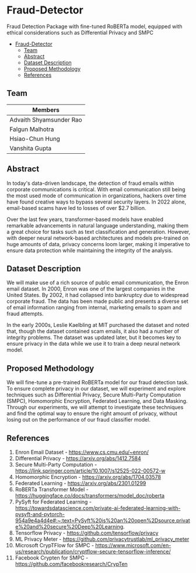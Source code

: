   
# Fraud-Detector
Fraud Detection Package with fine-tuned RoBERTa model, equipped with ethical considerations such as Differential Privacy and SMPC

- [Fraud-Detector](#fraud-detector)
  - [Team](#team)
  - [Abstract](#abstract)
  - [Dataset Description](#dataset-description)
  - [Proposed Methodology](#proposed-methodology)
  - [References](#references)
## Team
|Members|
|---|
|Advaith Shyamsunder Rao|
|Falgun Malhotra|
|Hsiao-Chun Hung|
|Vanshita Gupta|

## Abstract
In today's data-driven landscape, the detection of fraud emails within corporate communications is critical. With email communication still being the most used mode of communication in organizations, hackers over time have found creative ways to bypass several security layers. In 2022 alone, email-based scams have led to losses of over $2.7 billion. 

Over the last few years, transformer-based models have enabled remarkable advancements in natural language understanding, making them a great choice for tasks such as text classification and generation. However, with deeper neural network-based architectures and models pre-trained on huge amounts of data, privacy concerns loom larger, making it imperative to ensure data protection while maintaining the integrity of the analysis.

## Dataset Description
We will make use of a rich source of public email communication, the Enron email dataset. In 2000, Enron was one of the largest companies in the United States. By 2002, it had collapsed into bankruptcy due to widespread corporate fraud. The data has been made public and presents a diverse set of email information ranging from internal, marketing emails to spam and fraud attempts. 

In the early 2000s, Leslie Kaelbling at MIT purchased the dataset and noted that, though the dataset contained scam emails, it also had a number of integrity problems. The dataset was updated later, but it becomes key to ensure privacy in the data while we use it to train a deep neural network model.

## Proposed Methodology
We will fine-tune a pre-trained RoBERTa model for our fraud detection task. To ensure complete privacy in our dataset, we will experiment and explore techniques such as Differential Privacy, Secure Multi-Party Computation (SMPC), Homomorphic Encryption, Federated Learning, and Data Masking. Through our experiments, we will attempt to investigate these techniques and find the optimal way to ensure the right amount of privacy, without losing out on the performance of our fraud classifier model.

## References
1. Enron Email Dataset - https://www.cs.cmu.edu/~enron/
2. Differential Privacy - https://arxiv.org/abs/1412.7584
3. Secure Multi-Party Computation - https://link.springer.com/article/10.1007/s12525-022-00572-w
4. Homomorphic Encryption - https://arxiv.org/abs/1704.03578
5. Federated Learning - https://arxiv.org/abs/2301.01299
6. RoBERTa Transformer Model - https://huggingface.co/docs/transformers/model_doc/roberta
7. PySyft for Federated Learning - https://towardsdatascience.com/private-ai-federated-learning-with-pysyft-and-pytorch-954a9e4a4d4e#:~:text=PySyft%20is%20an%20open%2Dsource,private%20and%20secure%20Deep%20Learning.
8. Tensorflow Privacy - https://github.com/tensorflow/privacy
9. ML Privacy Meter - https://github.com/privacytrustlab/ml_privacy_meter
10. Microsoft CrypTFlow for SMPC - https://www.microsoft.com/en-us/research/publication/cryptflow-secure-tensorflow-inference/
11. Facebook Crypten for SMPC - https://github.com/facebookresearch/CrypTen
